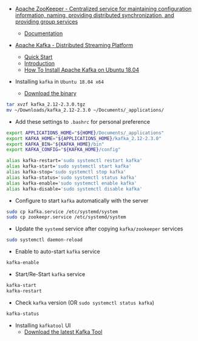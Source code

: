 - [Apache ZooKeeper - Centralized service for maintaining configuration information, naming, providing distributed synchronization, and providing group services](https://zookeeper.apache.org/)
  - [Documentation](https://zookeeper.apache.org/doc/r3.5.5/)

- [Apache Kafka - Distributed Streaming Platform](https://kafka.apache.org/)
  - [Quick Start](https://kafka.apache.org/quickstart)
  - [Introduction](https://kafka.apache.org/intro)
  - [How To Install Apache Kafka on Ubuntu 18.04](https://www.digitalocean.com/community/tutorials/how-to-install-apache-kafka-on-ubuntu-18-04)

- Installing `kafka` in `Ubuntu 18.04 x64`
  - [Download the binary](https://kafka.apache.org/downloads)

```bash
tar xvzf kafka_2.12-2.3.0.tgz
mv ~/Downloads/kafka_2.12-2.3.0 ~/Documents/_applications/
```

- Add these settings to `.bashrc` for personal preference

```bash
export APPLICATIONS_HOME="${HOME}/Documents/_applications"
export KAFKA_HOME="${APPLICATIONS_HOME}/kafka_2.12-2.3.0"
export KAFKA_BIN="${KAFKA_HOME}/bin"
export KAFKA_CONFIG="${KAFKA_HOME}/config"

alias kafka-restart='sudo systemctl restart kafka'
alias kafka-start='sudo systemctl start kafka'
alias kafka-stop='sudo systemctl stop kafka'
alias kafka-status='sudo systemctl status kafka'
alias kafka-enable='sudo systemctl enable kafka'
alias kafka-disable='sudo systemctl disable kafka'
```

- Configure to start `kafka` automatically with the server

```bash
sudo cp kafka.service /etc/systemd/system
sudo cp zookeepr.service /etc/systemd/system
```

- Update the `systemd` service after copying `kafka/zookeeper` services 

```bash
sudo systemctl daemon-reload
```

- Enable to auto-start `kafka` service

```bash
kafka-enable
```

- Start/Re-Start `kafka` service

```bash
kafka-start
kafka-restart
```

- Check `kafka` version (OR `sudo systemctl status kafka`)

```bash
kafka-status
```

- Installing `kafkatool` UI
  - [Download the latest Kafka Tool](http://www.kafkatool.com/download.html)
